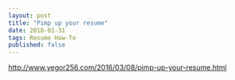 ```yaml
---
layout: post
title: "Pimp up your resume"
date: 2018-01-31
tags: Resume How-To
published: false
---
```


http://www.yegor256.com/2016/03/08/pimp-up-your-resume.html
